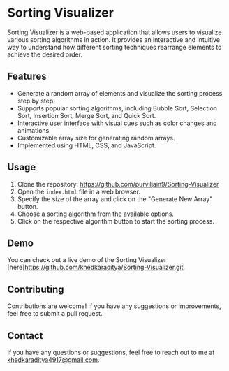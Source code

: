 # Sorting Visualizer

Sorting Visualizer is a web-based application that allows users to visualize various sorting algorithms in action. It provides an interactive and intuitive way to understand how different sorting techniques rearrange elements to achieve the desired order.

## Features

- Generate a random array of elements and visualize the sorting process step by step.
- Supports popular sorting algorithms, including Bubble Sort, Selection Sort, Insertion Sort, Merge Sort, and Quick Sort.
- Interactive user interface with visual cues such as color changes and animations.
- Customizable array size for generating random arrays.
- Implemented using HTML, CSS, and JavaScript.

## Usage

1. Clone the repository: https://github.com/purviljain9/Sorting-Visualizer
2. Open the `index.html` file in a web browser.
3. Specify the size of the array and click on the "Generate New Array" button.
4. Choose a sorting algorithm from the available options.
5. Click on the respective algorithm button to start the sorting process.

## Demo

You can check out a live demo of the Sorting Visualizer [here]https://github.com/khedkaraditya/Sorting-Visualizer.git.

## Contributing

Contributions are welcome! If you have any suggestions or improvements, feel free to submit a pull request.

## Contact

If you have any questions or suggestions, feel free to reach out to me at khedkaraditya4917@gmail.com.



